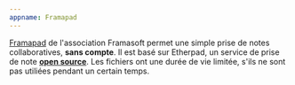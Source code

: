 ```yaml
---
appname: Framapad
---
```

[Framapad](https://framapad.org/abc/fr/) de l'association Framasoft permet une simple prise de notes collaboratives, **sans compte**. Il est basé sur Etherpad, un service de prise de note [**open source**](https://github.com/ether/etherpad-lite). Les fichiers ont une durée de vie limitée, s'ils ne sont pas utiliées pendant un certain temps.
